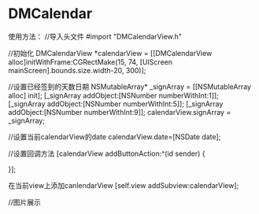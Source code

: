 # DMCalendar
使用方法：
//导入头文件
#import "DMCalendarView.h"

//初始化
DMCalendarView *calendarView = [[DMCalendarView alloc]initWithFrame:CGRectMake(15, 74, [UIScreen mainScreen].bounds.size.width-20, 300)];
    
//设置已经签到的天数日期
NSMutableArray* _signArray = [[NSMutableArray alloc] init];
[_signArray addObject:[NSNumber numberWithInt:1]];
[_signArray addObject:[NSNumber numberWithInt:5]];
[_signArray addObject:[NSNumber numberWithInt:9]];
calendarView.signArray = _signArray;

//设置当前calendarView的date
calendarView.date=[NSDate date];

//设置回调方法
[calendarView addButtonAction:^(id sender) {



}];

在当前view上添加canlendarView
[self.view addSubview:calendarView];

//图片展示


![]()
